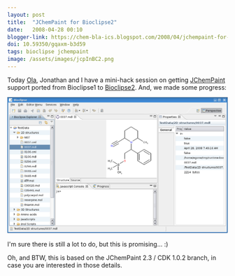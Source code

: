 ```yaml
---
layout: post
title:  "JChemPaint for Bioclipse2"
date:   2008-04-28 00:10
blogger-link: https://chem-bla-ics.blogspot.com/2008/04/jchempaint-for-bioclipse2.html
doi: 10.59350/gqaxm-b3d59
tags: bioclipse jchempaint
image: /assets/images/jcpInBC2.png
---
```


Today [Ola](http://bioclipse.blogspot.com/), Jonathan and I have a mini-hack session on getting [JChemPaint](http://jchempaint.sf.net/)
support ported from Bioclipse1 to [Bioclipse2](http://wiki.bioclipse.net/index.php?title=Bioclipse2). And, we made some progress:

![](/assets/images/jcpInBC2.png)

I'm sure there is still a lot to do, but this is promising... :)

Oh, and BTW, this is based on the JChemPaint 2.3 / CDK 1.0.2 branch, in case you are interested in those details.
